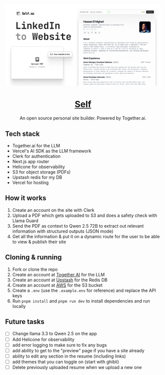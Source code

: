 <a href="https://www.self.so">
  <img alt="Self" src="./public/og.png">
  <h1 align="center">Self</h1>
</a>

<p align="center">
  An open source personal site builder. Powered by Together.ai.
</p>

## Tech stack

- Together.ai for the LLM
- Vercel's AI SDK as the LLM framework
- Clerk for authentication
- Next.js app router
- Helicone for observability
- S3 for object storage (PDFs)
- Upstash redis for my DB
- Vercel for hosting

## How it works

1. Create an account on the site with Clerk
2. Upload a PDF which gets uploaded to S3 and does a safety check with Llama Guard
3. Send the PDF as context to Qwen 2.5 72B to extract out relevant information with structured outputs (JSON mode)
4. Get all the information & put it on a dynamic route for the user to be able to view & publish their site

## Cloning & running

1. Fork or clone the repo
2. Create an account at [Together AI](https://togetherai.link) for the LLM
3. Create an account at [Upstash](https://upstash.com/) for the Redis DB
4. Create an account at [AWS](https://aws.amazon.com/) for the S3 bucket
5. Create a `.env` (use the `.example.env` for reference) and replace the API keys
6. Run `pnpm install` and `pnpm run dev` to install dependencies and run locally

## Future tasks

- [ ] Change llama 3.3 to Qwen 2.5 on the app
- [ ] Add Helicone for observability
- [ ] add error logging to make sure to fix any bugs
- [ ] add ability to get to the "preview" page if you have a site already
- [ ] ability to edit any section in the resume (including links)
- [ ] add themes that you can toggle on (start with ghibli)
- [ ] Delete previously uploaded resume when we upload a new one
